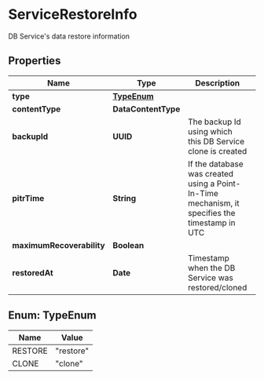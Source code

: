 

# ServiceRestoreInfo

DB Service's data restore information

## Properties

Name | Type | Description | Notes
------------ | ------------- | ------------- | -------------
**type** | [**TypeEnum**](#TypeEnum) |  |  [optional]
**contentType** | **DataContentType** |  |  [optional]
**backupId** | **UUID** | The backup Id using which this DB Service clone is created |  [optional]
**pitrTime** | **String** | If the database was created using a Point-In-Time mechanism, it specifies the timestamp in UTC |  [optional]
**maximumRecoverability** | **Boolean** |  |  [optional]
**restoredAt** | **Date** | Timestamp when the DB Service was restored/cloned |  [optional]



## Enum: TypeEnum

Name | Value
---- | -----
RESTORE | &quot;restore&quot;
CLONE | &quot;clone&quot;



